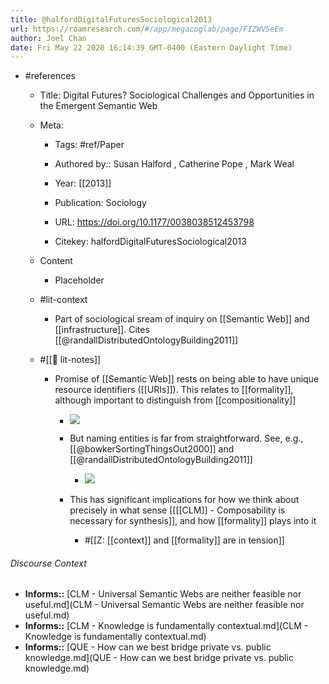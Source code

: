 ```yaml
---
title: @halfordDigitalFuturesSociological2013
url: https://roamresearch.com/#/app/megacoglab/page/FIZWVSeEm
author: Joel Chan
date: Fri May 22 2020 16:14:39 GMT-0400 (Eastern Daylight Time)
---
```


- #references

    - Title: Digital Futures? Sociological Challenges and Opportunities in the Emergent Semantic Web

    - Meta:

        - Tags: #ref/Paper

        - Authored by::  Susan Halford ,  Catherine Pope ,  Mark Weal

        - Year: [[2013]]

        - Publication: Sociology

        - URL: https://doi.org/10.1177/0038038512453798

        - Citekey: halfordDigitalFuturesSociological2013

    - Content

        - Placeholder

    - #lit-context

        - Part of sociological sream of inquiry on [[Semantic Web]] and [[infrastructure]]. Cites [[@randallDistributedOntologyBuilding2011]]

    - #[[📝 lit-notes]]

        - Promise of [[Semantic Web]] rests on being able to have unique resource identifiers ([[URIs]]). This relates to [[formality]], although important to distinguish from [[compositionality]]

            - ![](https://firebasestorage.googleapis.com/v0/b/firescript-577a2.appspot.com/o/imgs%2Fapp%2Fmegacoglab%2FM3PpiGtvzg.png?alt=media&token=e0783be4-c6dd-40fa-b76f-0805b1eb42b7)

            - But naming entities is far from straightforward. See, e.g., [[@bowkerSortingThingsOut2000]] and [[@randallDistributedOntologyBuilding2011]]

                - ![](https://firebasestorage.googleapis.com/v0/b/firescript-577a2.appspot.com/o/imgs%2Fapp%2Fmegacoglab%2FzYhdbtf4dB.png?alt=media&token=e9d60c6d-358e-4620-880d-e7cdf6360d82)

            - This has significant implications for how we think about precisely in what sense [[[[CLM]] - Composability is necessary for synthesis]], and how [[formality]] plays into it

                - #[[Z: [[context]] and [[formality]] are in tension]]

###### Discourse Context

- **Informs::** [CLM - Universal Semantic Webs are neither feasible nor useful.md](CLM - Universal Semantic Webs are neither feasible nor useful.md)
- **Informs::** [CLM - Knowledge is fundamentally contextual.md](CLM - Knowledge is fundamentally contextual.md)
- **Informs::** [QUE - How can we best bridge private vs. public knowledge.md](QUE - How can we best bridge private vs. public knowledge.md)
